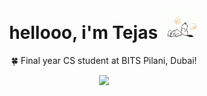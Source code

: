 <h1 align="center">hellooo, i'm Tejas <img src="yeayep/snoopy.gif" height="50px"> </h1>

<p align="center">
  🍀 Final year CS student at BITS Pilani, Dubai!
</p>

<div align="center">
</div>

<p align="center">
  <img src="Assets/Gif/sleep.gif" />
</p>
